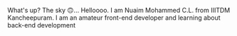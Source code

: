 What's up? The sky 🙃... Helloooo. I am Nuaim Mohammed C.L. from IIITDM Kancheepuram. I am an amateur front-end developer and learning about back-end development
